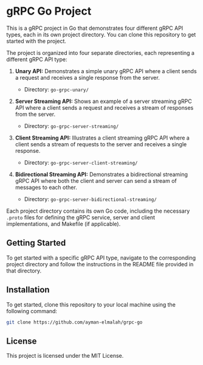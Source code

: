 # gRPC Go Project

This is a gRPC project in Go that demonstrates four different gRPC API types, each in its own project directory. You can clone this repository to get started with the project.

The project is organized into four separate directories, each representing a different gRPC API type:

1. **Unary API:** Demonstrates a simple unary gRPC API where a client sends a request and receives a single response from the server.

    - Directory: `go-grpc-unary/`

2. **Server Streaming API:** Shows an example of a server streaming gRPC API where a client sends a request and receives a stream of responses from the server.

    - Directory: `go-grpc-server-streaming/`

3. **Client Streaming API:** Illustrates a client streaming gRPC API where a client sends a stream of requests to the server and receives a single response.

    - Directory: `go-grpc-server-client-streaming/`

4. **Bidirectional Streaming API:** Demonstrates a bidirectional streaming gRPC API where both the client and server can send a stream of messages to each other.

    - Directory: `go-grpc-server-bidirectional-streaming/`

Each project directory contains its own Go code, including the necessary `.proto` files for defining the gRPC service, server and client implementations, and Makefile (if applicable).

## Getting Started

To get started with a specific gRPC API type, navigate to the corresponding project directory and follow the instructions in the README file provided in that directory.

## Installation

To get started, clone this repository to your local machine using the following command:

```bash
git clone https://github.com/ayman-elmalah/grpc-go
```

## License

This project is licensed under the MIT License.